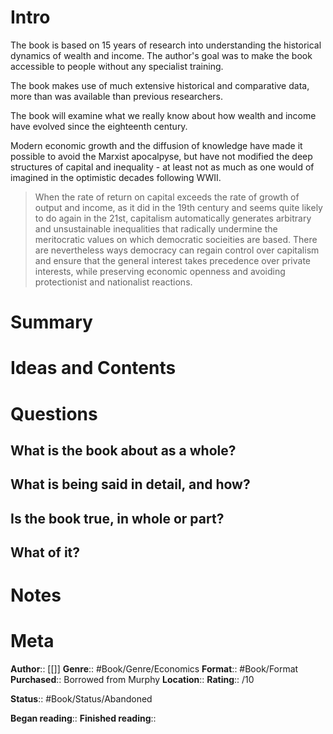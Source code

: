 # Intro
The book is based on 15 years of research into understanding the historical dynamics of wealth and income. The author's goal was to make the book accessible to people without any specialist training.

The book makes use of much extensive historical and comparative data, more than was available than previous researchers. 

The book will examine what we really know about how wealth and income have evolved since the eighteenth century. 

Modern economic growth and the diffusion of knowledge have made it possible to avoid the Marxist apocalpyse, but have not modified the deep structures of capital and inequality - at least not as much as one would of imagined in the optimistic decades following WWII.

> When the rate of return on capital exceeds the rate of growth of output and income, as it did in the 19th century and seems quite likely to do again in the 21st, capitalism automatically generates arbitrary and unsustainable inequalities that radically undermine the meritocratic values on which democratic socieities are based. There are nevertheless ways democracy can regain control over capitalism and ensure that the general interest takes precedence over private interests, while preserving economic openness and avoiding protectionist and nationalist reactions. 



# Summary

# Ideas and Contents

# Questions
## What is the book about as a whole?

## What is being said in detail, and how?

## Is the book true, in whole or part?

## What of it?

# Notes

# Meta
**Author**:: [[]]
**Genre**:: #Book/Genre/Economics 
**Format**:: #Book/Format
**Purchased**:: Borrowed from Murphy
**Location**:: 
**Rating**:: /10

**Status**:: #Book/Status/Abandoned

**Began reading**:: 
**Finished reading**:: 